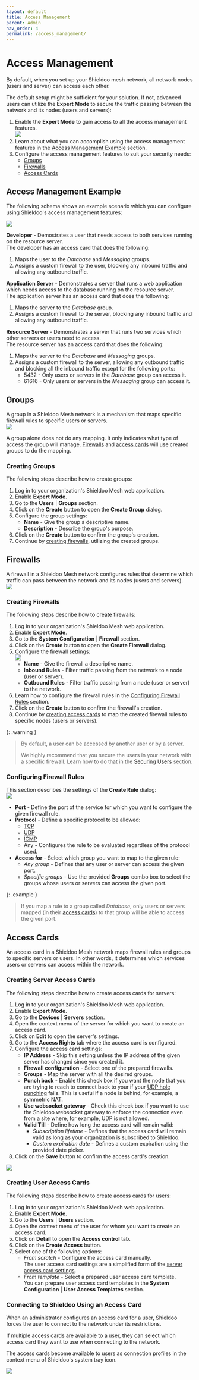 ```yaml
---
layout: default
title: Access Management
parent: Admin
nav_order: 4
permalink: /access_management/
---
```


# Access Management
By default, when you set up your Shieldoo mesh network, all network nodes (users and server) can access each other.  

The default setup might be sufficient for your solution. If not, advanced users can utilize the __Expert Mode__ to secure the traffic passing between the network and its nodes (users and servers):  
1. Enable the __Expert Mode__ to gain access to all the access management features.  
![](../../images/ExpertMode.gif)
1. Learn about what you can accomplish using the access management features in the [Access Management Example](/access_management/#access-management-example) section.
2. Configure the access management features to suit your security needs: 
   - [Groups](/access_management/#groups)
   - [Firewalls](/access_management/#firewalls)
   - [Access Cards](/access_management/#access-cards)

## Access Management Example
The following schema shows an example scenario which you can configure using Shieldoo's access management features:  

![](../../images/AccessManagement01.svg)

__Developer__ - Demostrates a user that needs access to both services running on the resource server.  
The developer has an access card that does the following:
  1. Maps the user to the _Database_ and _Messaging_ groups.
  2. Assigns a custom firewall to the user, blocking any inbound traffic and allowing any outbound traffic.  

__Application Server__ - Demonstrates a server that runs a web application which needs access to the database running on the resource server.  
The application server has an access card that does the following:
  1. Maps the server to the _Database_ group.
  2. Assigns a custom firewall to the server, blocking any inbound traffic and allowing any outbound traffic.  

__Resource Server__ - Demonstrates a server that runs two services which other servers or users need to access.  
The resource server has an access card that does the following:
  1. Maps the server to the _Database_ and _Messaging_ groups.
  2. Assigns a custom firewall to the server, allowing any outbound traffic and blocking all the inbound traffic except for the following ports:
     - 5432 - Only users or servers in the _Database_ group can access it.
     - 61616 - Only users or servers in the _Messaging_ group can access it.


## Groups
A group in a Shieldoo Mesh network is a mechanism that maps specific firewall rules to specific users or servers.  
![](../../images/AccessManagement02.png)

A group alone does not do any mapping. It only indicates what type of access the group will manage. [Firewalls](/access_management/#firewalls) and [access cards](/access_management/#access-cards) will use created groups to do the mapping.

### Creating Groups
The following steps describe how to create groups:
1. Log in to your organization's Shieldoo Mesh web application.
2. Enable __Expert Mode__.
3. Go to the __Users__ \| __Groups__ section.
4. Click on the __Create__ button to open the __Create Group__ dialog.
5. Configure the group settings:
    - __Name__ - Give the group a descriptive name.
    - __Description__ - Describe the group's purpose.
6. Click on the __Create__ button to confirm the group's creation.
7. Continue by [creating firewalls](/access_management/#firewalls), utilizing the created groups.

## Firewalls
A firewall in a Shieldoo Mesh network configures rules that determine which traffic can pass between the network and its nodes (users and servers).  
![](../../images/AccessManagement03.png)

### Creating Firewalls
The following steps describe how to create firewalls:
1. Log in to your organization's Shieldoo Mesh web application.
2. Enable __Expert Mode__.
3. Go to the __System Configuration__ \| __Firewall__ section.
4. Click on the __Create__ button to open the __Create Firewall__ dialog.
5. Configure the firewall settings:  
![](../../images/AccessManagement04.png)
    - __Name__ - Give the firewall a descriptive name.
    - __Inbound Rules__ - Filter traffic passing from the network to a node (user or server).  
    - __Outbound Rules__ - Filter traffic passing from a node (user or server) to the network. 
1. Learn how to configure the firewall rules in the [Configuring Firewall Rules](/access_management/#configuring-firewall-rules) section.
2. Click on the __Create__ button to confirm the firewall's creation.
3. Continue by [creating access cards](/access_management/#access-cards) to map the created firewall rules to specific nodes (users or servers).

{: .warning }
> By default, a user can be accessed by another user or by a server.
> 
> We highly recommend that you secure the users in your network with a specific firewall. Learn how to do that in the [Securing Users](/users/#securing-users) section.

### Configuring Firewall Rules
This section describes the settings of the __Create Rule__ dialog:  
![](../../images/AccessManagement05.png)
- __Port__ - Define the port of the service for which you want to configure the given firewall rule.
- __Protocol__ - Define a specific protocol to be allowed:
  - [TCP](https://en.wikipedia.org/wiki/Transmission_Control_Protocol)
  - [UDP](https://en.wikipedia.org/wiki/User_Datagram_Protocol)
  - [ICMP](https://en.wikipedia.org/wiki/Internet_Control_Message_Protocol)
  - Any - Configures the rule to be evaluated regardless of the protocol used.
- __Access for__ - Select which group you want to map to the given rule:
  - _Any group_ - Defines that any user or server can access the given port.
  - _Specific groups_ - Use the provided __Groups__ combo box to select the groups whose users or servers can access the given port.

{: .example }
> If you map a rule to a group called _Database_, only users or servers mapped (in their [access cards](/access_management/#access-cards)) to that group will be able to access the given port.

## Access Cards
An access card in a Shieldoo Mesh network maps firewall rules and groups to specific servers or users. In other words, it determines which services users or servers can access within the network.

### Creating Server Access Cards
The following steps describe how to create access cards for servers:
1. Log in to your organization's Shieldoo Mesh web application.
2. Enable __Expert Mode__.
3. Go to the __Devices__ \| __Servers__ section.
4. Open the context menu of the server for which you want to create an access card.
5. Click on __Edit__ to open the server's settings.
6. Go to the __Access Rights__ tab where the access card is configured.
7. Configure the access card settings:  
   - __IP Address__ - Skip this setting unless the IP address of the given server has changed since you created it.
   - __Firewall configuration__ - Select one of the prepared firewalls.
   - __Groups__ - Map the server with all the desired groups.
   - __Punch back__ - Enable this check box if you want the node that you are trying to reach to connect back to your if your [UDP hole punching](https://en.wikipedia.org/wiki/UDP_hole_punching) fails. This is useful if a node is behind, for example, a symmetric NAT.
   - __Use websocket gateway__ - Check this check box if you want to use the Shieldoo websocket gateway to enforce the connection even from a site where, for example, UDP is not allowed.
   - __Valid Till__ - Define how long the access card will remain valid:
     - _Subscription lifetime_ - Defines that the access card will remain valid as long as your organization is subscribed to Shieldoo.
     - _Custom expiration date_ - Defines a custom expiration using the provided date picker.
8. Click on the __Save__ button to confirm the access card's creation.

![](../../images/AccessManagement06.png)

### Creating User Access Cards
The following steps describe how to create access cards for users:
1. Log in to your organization's Shieldoo Mesh web application.
2. Enable __Expert Mode__.
3. Go to the __Users__ \| __Users__ section.
4. Open the context menu of the user for whom you want to create an access card.
5. Click on __Detail__ to open the __Access control__ tab.
6. Click on the __Create Access__ button.
7. Select one of the following options:  
    - _From scratch_ - Configure the access card manually.  
    The user access card settings are a simplified form of the [server access card settings](/access_management/#creating-server-access-cards).
    - _From template_ - Select a prepared user access card template.  
    You can prepare user access card templates in the __System Configuration__ \| __User Access Templates__ section.

### Connecting to Shieldoo Using an Access Card
When an administrator configures an access card for a user, Shieldoo forces the user to connect to the network under its restrictions.

If multiple access cards are available to a user, they can select which access card they want to use when connecting to the network.

The access cards become available to users as connection profiles in the context menu of Shieldoo's system tray icon.

![](../../images/AccessManagement07.png)